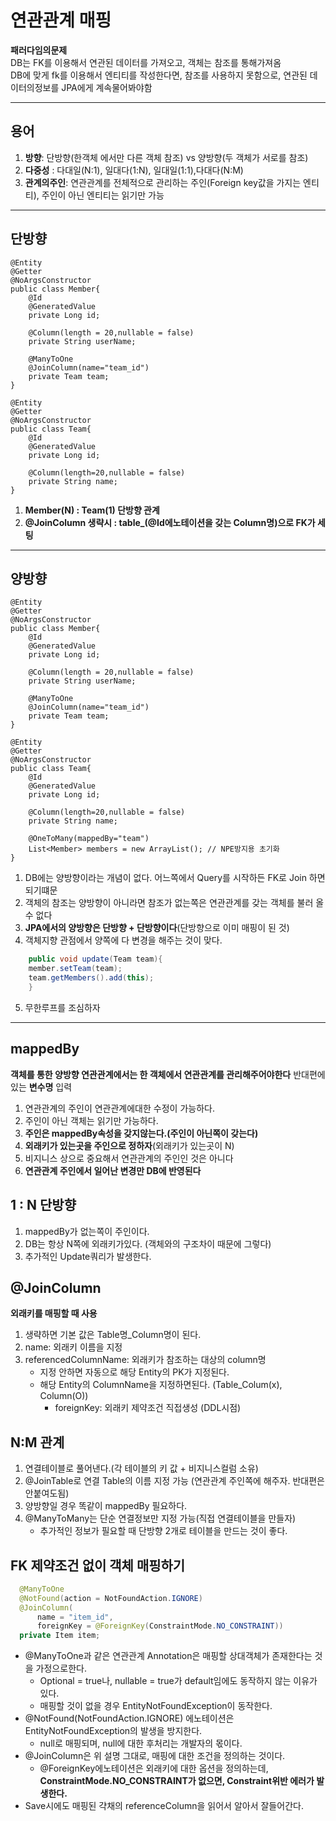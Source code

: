 # 연관관계 매핑

**패러다임의문제**<br>
DB는 FK를 이용해서 연관된 데이터를 가져오고, 객체는 참조를 통해가져옴<br>
DB에 맞게 fk를 이용해서 엔티티를 작성한다면, 참조를 사용하지 못함으로, 연관된 데이터의정보를 JPA에게 계속물어봐야함<br>
***

## 용어

1. **방향**: 단방향(한객체 에서만 다른 객체 참조) vs 양방향(두 객체가 서로를 참조)
2. **다중성** : 다대일(N:1), 일대다(1:N), 일대일(1:1),다대다(N:M)
3. **관계의주인**: 연관관계를 전체적으로 관리하는 주인(Foreign key값을 가지는 엔티티), 주인이 아닌 엔티티는 읽기만 가능

***

## 단방향

```
@Entity
@Getter
@NoArgsConstructor
public class Member{
    @Id
    @GeneratedValue
    private Long id;

    @Column(length = 20,nullable = false)
    private String userName;

    @ManyToOne
    @JoinColumn(name="team_id")
    private Team team;
}

@Entity
@Getter
@NoArgsConstructor
public class Team{
    @Id
    @GeneratedValue
    private Long id;

    @Column(length=20,nullable = false)
    private String name;
}
```

1. **Member(N) : Team(1) 단방향 관계**<br>
2. **@JoinColumn 생략시 : table_(@Id에노테이션을 갖는 Column명)으로 FK가 세팅**

***

## 양방향

```
@Entity
@Getter
@NoArgsConstructor
public class Member{
    @Id
    @GeneratedValue
    private Long id;

    @Column(length = 20,nullable = false)
    private String userName;

    @ManyToOne
    @JoinColumn(name="team_id")
    private Team team;
}

@Entity
@Getter
@NoArgsConstructor
public class Team{
    @Id
    @GeneratedValue
    private Long id;

    @Column(length=20,nullable = false)
    private String name;

    @OneToMany(mappedBy="team")
    List<Member> members = new ArrayList(); // NPE방지용 초기화 
}
```

1. DB에는 양방향이라는 개념이 없다. 어느쪽에서 Query를 시작하든 FK로 Join 하면 되기떄문<br>
2. 객체의 참조는 양방향이 아니라면 참조가 없는쪽은 연관관계를 갖는 객체를 불러 올 수 없다<br>
3. **JPA에서의 양방향은 단방향 + 단방향이다**(단방향으로 이미 매핑이 된 것)
4. 객체지향 관점에서 양쪽에 다 변경을 해주는 것이 맞다.

```java
    public void update(Team team){
    member.setTeam(team);
    team.getMembers().add(this);
    }
```

5. 무한루프를 조심하자

***

## mappedBy

**객체를 통한 양방향 연관관계에서는 한 객체에서 연관관계를 관리해주어야한다**
반대편에 있는 **변수명** 입력

1. 연관관계의 주인이 연관관계에대한 수정이 가능하다.
2. 주인이 아닌 객체는 읽기만 가능하다.
3. **주인은 mappedBy속성을 갖지않는다.(주인이 아닌쪽이 갖는다)**
4. **외래키가 있는곳을 주인으로 정하자**(외래키가 있는곳이 N)
5. 비지니스 상으로 중요해서 연관관계의 주인인 것은 아니다
6. **연관관계 주인에서 일어난 변경만 DB에 반영된다**

## 1 : N 단방향

1. mappedBy가 없는쪽이 주인이다.
2. DB는 항상 N쪽에 외래키가있다. (객체와의 구조차이 때문에 그렇다)
3. 추가적인 Update쿼리가 발생한다.
## @JoinColumn

**외래키를 매핑할 때 사용**

1. 생략하면 기본 값은 Table명_Column명이 된다.
2. name: 외래키 이름을 지정
3. referencedColumnName: 외래키가 참조하는 대상의 column명
    - 지정 안하면 자동으로 해당 Entity의 PK가 지정된다.
    - 해당 Entity의 ColumnName을 지정하면된다. (Table_Colum(x), Column(O))
        - foreignKey: 외래키 제약조건 직접생성 (DDL시점)

## N:M 관계

1. 연결테이블로 풀어낸다.(각 테이블의 키 값 + 비지니스컬럼 소유)
2. @JoinTable로 연결 Table의 이름 지정 가능 (연관관계 주인쪽에 해주자. 반대편은 안붙여도됨)
3. 양방향일 경우 똑같이 mappedBy 필요하다.
4. @ManyToMany는 단순 연결정보만 지정 가능(직접 연결테이블을 만들자)
   - 추가적인 정보가 필요할 때 단방향 2개로 테이블을 만드는 것이 좋다.


## FK 제약조건 없이 객체 매핑하기
```java
  @ManyToOne
  @NotFound(action = NotFoundAction.IGNORE)
  @JoinColumn(
      name = "item_id",
      foreignKey = @ForeignKey(ConstraintMode.NO_CONSTRAINT))
  private Item item;
```
- @ManyToOne과 같은 연관관계 Annotation은 매핑할 상대객체가 존재한다는 것을 가정으로한다.
  - Optional = true나, nullable = true가 default임에도 동작하지 않는 이유가 있다.
  - 매핑할 것이 없을 경우 EntityNotFoundException이 동작한다.
- @NotFound(NotFoundAction.IGNORE) 에노테이션은 EntityNotFoundException의 발생을 방지한다.
  - null로 매핑되며, null에 대한 후처리는 개발자의 몫이다.
- @JoinColumn은 위 설명 그대로, 매핑에 대한 조건을 정의하는 것이다.
  - @ForeignKey에노테이션은 외래키에 대한 옵션을 정의하는데, **ConstraintMode.NO_CONSTRAINT가 없으면, Constraint위반 에러가 발생한다.**
- Save시에도 매핑된 갹채의 referenceColumn을 읽어서 알아서 잘들어간다.